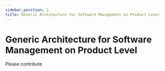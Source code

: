 ```yaml
---
sidebar_position: 2
title: Generic Architecture for Software Management on Product Level
---
```


<!--
SPDX-FileCopyrightText: Copyright (C) 2025 Contributors to the Eclipse Foundation

These materials are made available under the
terms of the Creative Commons Attribution 4.0 International Public License which is available at
https://creativecommons.org/licenses/by/4.0/legalcode .

Unless required by applicable law or agreed to in writing, software
distributed under the License is distributed on an "AS IS" BASIS, WITHOUT
WARRANTIES OR CONDITIONS OF ANY KIND, either express or implied. See the
License for the specific language governing permissions and limitations
under the License.

SPDX-License-Identifier: CC-BY-4.0
-->

# Generic Architecture for Software Management on Product Level

Please contribute